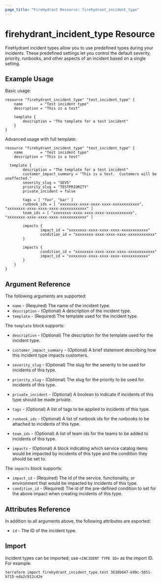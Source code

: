 ```yaml
---
page_title: "FireHydrant Resource: firehydrant_incident_type"
---
```


# firehydrant_incident_type Resource

FireHydrant incident types allow you to use predefined types during your
incidents. These predefined settings let you control the default severity, priority, 
runbooks, and other aspects of an incident based on a single setting.

## Example Usage

Basic usage:
```hcl
resource "firehydrant_incident_type" "test_incident_type" {
	name        = "Test incident type"
	description = "This is a test"

	template {
		description = "The template for a test incident"
	}
}
```

Advanced usage with full template:
```hcl
resource "firehydrant_incident_type" "test_incident_type" {
	name        = "Test incident type"
	description = "This is a test"
	
  template {
		description = "The template for a test incident"
		customer_impact_summary = "This is a test.  Customers will be unaffected."
		severity_slug = "SEV5"
		priority_slug = "TESTPRIORITY"
		private_incident = false

		tags = [ "foo", "bar" ]
		runbook_ids = [ "xxxxxxxx-xxxx-xxxx-xxxx-xxxxxxxxxxxx", "xxxxxxxx-xxxx-xxxx-xxxx-xxxxxxxxxxxx" ]
		team_ids = [ "xxxxxxxx-xxxx-xxxx-xxxx-xxxxxxxxxxxx", "xxxxxxxx-xxxx-xxxx-xxxx-xxxxxxxxxxxx" ]
		
		impacts {
				impact_id = "xxxxxxxx-xxxx-xxxx-xxxx-xxxxxxxxxxxx"
				condition_id = "xxxxxxxx-xxxx-xxxx-xxxx-xxxxxxxxxxxx"
		}
		
		impacts {
				condition_id = "xxxxxxxx-xxxx-xxxx-xxxx-xxxxxxxxxxxx"
				impact_id = "xxxxxxxx-xxxx-xxxx-xxxx-xxxxxxxxxxxx"
		}
	}
}
```

## Argument Reference

The following arguments are supported:

* `name` - (Required) The name of the incident type.
* `description` - (Optional) A description of the incident type.
* `template` - (Required) The template used for the incident type.

The `template` block supports:

* `description` - (Optional) The description for the template used for the incident type.
* `customer_impact_summary` - (Optional) A brief statement describing how this incident type impacts customers.
* `severity_slug` - (Optional) The slug for the severity to be used for incidents of this type.
* `priority_slug` - (Optional) The slug for the priority to be used for incidents of this type.
* `private_incident` - (Optional) A boolean to indicate if incidents of this type should be made private.

* `tags` - (Optional) A list of tags to be applied to incidents of this type.
* `runbook_ids` - (Optional) A list of runbook ids for the runbooks to be attached to incidents of this type.
* `team_ids` - (Optional) A list of team ids for the teams to be added to incidents of this type.
* `impacts` - (Optional) A block indicating which service catalog items would be impacted by incidents of this type and the condition they should be set to.

The `impacts` block supports: 

* `impact_id` - (Required) The id of the service, functionality, or environment that would be impacted by incidents of this type.
* `condition_id` - (Required) The id of the pre-defined condition to set for the above impact when creating incidents of this type.


## Attributes Reference

In addition to all arguments above, the following attributes are exported:

* `id` - The ID of the incident type.

## Import

Incident types can be imported; use `<INCIDENT TYPE ID>` as the import ID. For example:

```shell
terraform import firehydrant_incident_type.test 3638b647-b99c-5051-b715-eda2c912c42e
```